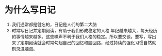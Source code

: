 # 为什么写日记

1. 我们通常都是健忘的，日记是人们的第二大脑
2. 时常写日记并定期阅读，有助于我们形成稳定的人格
   年纪越来越大，每天经历的事情越来越多。这些噪声不利于我们人格的稳定。所以要交谈，要写，写出来了定期阅读就会时常勾起自己的回忆和脑回路，经过持续的强化习惯自然就刻录进脑海。

